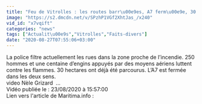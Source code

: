 ```yaml
---
title: "Feu de Vitrolles : les routes barr\u00e9es, A7 ferm\u00e9e, 30 hectares br\u00fbl\u00e9s"
image: "https://s2.dmcdn.net/v/SPzhP1VGf2XhtJas_/x240"
vid_id: "x7vqift"
categories: "news"
tags: ["Actualit\u00e9s","Vitrolles","Faits-divers"]
date: "2020-08-27T07:55:06+03:00"
---
```

La police filtre actuellement les rues dans la zone proche de l’incendie. 250 hommes et une centaine d’engins appuyés par des moyens aériens luttent contre les flammes. 30 hectares ont déjà été parcourus. L’A7 est fermée dans les deux sens.   <br>video Nèle Grizard  ...  <br>Vidéo publiée le : 23/08/2020 à 15:57:00  <br>Lien vers l'article de Maritima.info :  <br>
